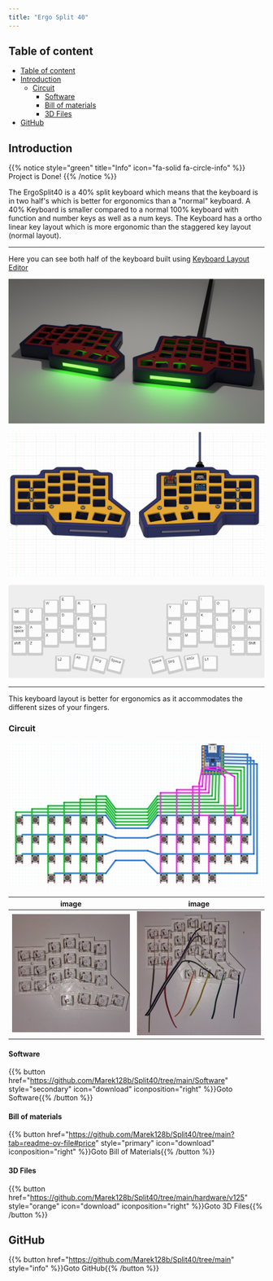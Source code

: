 ```yaml
---
title: "Ergo Split 40"
---
```


## Table of content
<!-- TOC tocDepth:2..3 chapterDepth:2..6 --> 
- [Table of content](#table-of-content)
- [Introduction](#introduction)
  - [Circuit](#circuit)
    - [Software](#software)
    - [Bill of materials](#bill-of-materials)
    - [3D Files](#3d-files)
- [GitHub](#github)
<!-- /TOC -->


## Introduction

{{% notice style="green" title="Info" icon="fa-solid fa-circle-info" %}}
Project is Done!
{{% /notice %}}

The ErgoSplit40 is a 40% split keyboard which means that the keyboard is in two half's which is better for ergonomics than a "normal" keyboard. A 40% Keyboard is smaller compared to a normal 100% keyboard with function and number keys as well as a num keys.
The Keyboard has a ortho linear key layout which is more ergonomic than the staggered key layout (normal layout).

___
Here you can see both half of the keyboard built using [Keyboard Layout Editor](http://www.keyboard-layout-editor.com/#/gists/dc776eb6e80d4ed39cddeabd265ff729) <br>

![alt text](img/image-1.png)

![alt text](img/image2.png)

![alt text](img/image.png)
___
This keyboard layout is better for ergonomics as it accommodates the different sizes of your fingers. 

### Circuit
![alt text](img/image3.png)

|image|image|
|-----|-----|
![alt text](img/image4.png)|![alt text](img/image5.png)|

#### Software
{{% button href="https://github.com/Marek128b/Split40/tree/main/Software" style="secondary" icon="download" iconposition="right" %}}Goto Software{{% /button %}}

#### Bill of materials
{{% button href="https://github.com/Marek128b/Split40/tree/main?tab=readme-ov-file#price" style="primary" icon="download" iconposition="right" %}}Goto Bill of Materials{{% /button %}}

#### 3D Files
{{% button href="https://github.com/Marek128b/Split40/tree/main/hardware/v125" style="orange" icon="download" iconposition="right" %}}Goto 3D Files{{% /button %}}

## GitHub 
{{% button href="https://github.com/Marek128b/Split40/tree/main" style="info" %}}Goto GitHub{{% /button %}}
